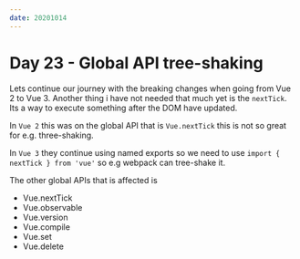 ```yaml
---
date: 20201014
---
```


# Day 23 - Global API tree-shaking

Lets continue our journey with the breaking changes when going from Vue 2 to Vue 3.
Another thing i have not needed that much yet is the `nextTick`. Its a way to execute something after the DOM have updated.

In `Vue 2` this was on the global API that is `Vue.nextTick` this is not so great for e.g. three-shaking.

In `Vue 3` they continue using named exports so we need to use `import { nextTick } from 'vue'` so e.g webpack can tree-shake it.

The other global APIs that is affected is

* Vue.nextTick
* Vue.observable
* Vue.version
* Vue.compile
* Vue.set
* Vue.delete
